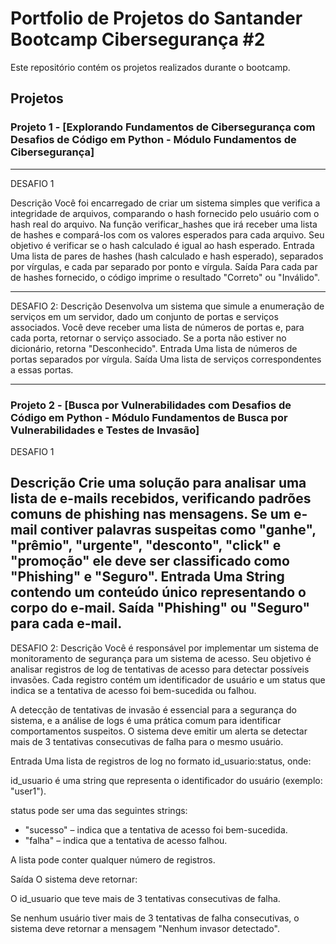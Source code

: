 # Portfolio de Projetos do Santander Bootcamp Cibersegurança #2

Este repositório contém os projetos realizados durante o bootcamp.

## Projetos

### Projeto 1 - [Explorando Fundamentos de Cibersegurança com Desafios de Código em Python - Módulo Fundamentos de Cibersegurança]
------------------------------------------------------------------------------------------------------------------------------------------------------------------------------------------------------------------------------------------------------------------------------

DESAFIO 1

Descrição
Você foi encarregado de criar um sistema simples que verifica a integridade de arquivos, comparando o hash fornecido pelo usuário com o hash real do arquivo. Na função verificar_hashes que irá receber uma lista de hashes e compará-los com os valores esperados para cada arquivo. Seu objetivo é verificar se o hash calculado é igual ao hash esperado.
Entrada
Uma lista de pares de hashes (hash calculado e hash esperado), separados por vírgulas, e cada par separado por ponto e vírgula.
Saída
Para cada par de hashes fornecido, o código imprime o resultado "Correto" ou "Inválido".

------------------------------------------------------------------------------------------------------------------------------------------------------------------------------------------------------------------------------------------------------------------------------

DESAFIO 2:
Descrição
Desenvolva um sistema que simule a enumeração de serviços em um servidor, dado um conjunto de portas e serviços associados. Você deve receber uma lista de números de portas e, para cada porta, retornar o serviço associado. Se a porta não estiver no dicionário, retorna "Desconhecido".
Entrada
Uma lista de números de portas separados por vírgula.
Saída
Uma lista de serviços correspondentes a essas portas.

------------------------------------------------------------------------------------------------------------------------------------------------------------------------------------------------------------------------------------------------------------------------------

### Projeto 2 - [Busca por Vulnerabilidades com Desafios de Código em Python - Módulo Fundamentos de Busca por Vulnerabilidades e Testes de Invasão]
DESAFIO 1

Descrição
Crie uma solução para analisar uma lista de e-mails recebidos, verificando padrões comuns de phishing nas mensagens. Se um e-mail contiver palavras suspeitas como "ganhe", "prêmio", "urgente", "desconto", "click" e "promoção" ele deve ser classificado como "Phishing" e "Seguro".
Entrada
Uma String contendo um conteúdo único representando o corpo do e-mail.
Saída
"Phishing" ou "Seguro" para cada e-mail.
------------------------------------------------------------------------------------------------------------------------------------------------------------------------------------------------------------------------------------------------------------------------------

DESAFIO 2:
Descrição
Você é responsável por implementar um sistema de monitoramento de segurança para um sistema de acesso. Seu objetivo é analisar registros de log de tentativas de acesso para detectar possíveis invasões. Cada registro contém um identificador de usuário e um status que indica se a tentativa de acesso foi bem-sucedida ou falhou.

A detecção de tentativas de invasão é essencial para a segurança do sistema, e a análise de logs é uma prática comum para identificar comportamentos suspeitos. O sistema deve emitir um alerta se detectar mais de 3 tentativas consecutivas de falha para o mesmo usuário.

Entrada
Uma lista de registros de log no formato id_usuario:status, onde:

id_usuario é uma string que representa o identificador do usuário (exemplo: "user1").

status pode ser uma das seguintes strings:
- "sucesso" – indica que a tentativa de acesso foi bem-sucedida.
- "falha" – indica que a tentativa de acesso falhou.

A lista pode conter qualquer número de registros.

Saída
O sistema deve retornar:

O id_usuario que teve mais de 3 tentativas consecutivas de falha.

Se nenhum usuário tiver mais de 3 tentativas de falha consecutivas, o sistema deve retornar a mensagem "Nenhum invasor detectado".
